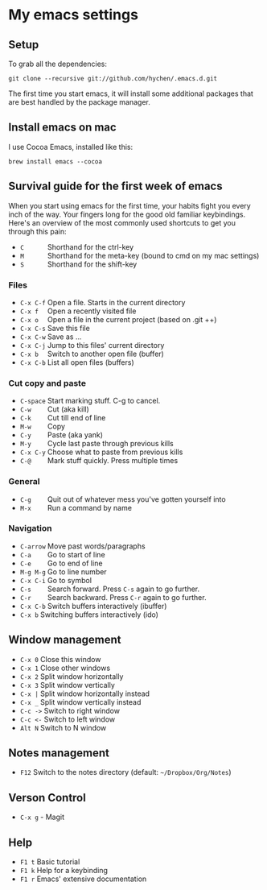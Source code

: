 # My emacs settings

## Setup

To grab all the dependencies:

    git clone --recursive git://github.com/hychen/.emacs.d.git

The first time you start emacs, it will install some additional packages
that are best handled by the package manager.

## Install emacs on mac

I use Cocoa Emacs, installed like this:

    brew install emacs --cocoa

## Survival guide for the first week of emacs

When you start using emacs for the first time, your habits fight you every inch
of the way. Your fingers long for the good old familiar keybindings. Here's an
overview of the most commonly used shortcuts to get you through this pain:

* `C      ` Shorthand for the ctrl-key
* `M      ` Shorthand for the meta-key (bound to cmd on my mac settings)
* `S      ` Shorthand for the shift-key

### Files

* `C-x C-f` Open a file. Starts in the current directory
* `C-x f  ` Open a recently visited file
* `C-x o  ` Open a file in the current project (based on .git ++)
* `C-x C-s` Save this file
* `C-x C-w` Save as ...
* `C-x C-j` Jump to this files' current directory
* `C-x b  ` Switch to another open file (buffer)
* `C-x C-b` List all open files (buffers)

### Cut copy and paste

* `C-space` Start marking stuff. C-g to cancel.
* `C-w    ` Cut (aka kill)
* `C-k    ` Cut till end of line
* `M-w    ` Copy
* `C-y    ` Paste (aka yank)
* `M-y    ` Cycle last paste through previous kills
* `C-x C-y` Choose what to paste from previous kills
* `C-@    ` Mark stuff quickly. Press multiple times

### General

* `C-g    ` Quit out of whatever mess you've gotten yourself into
* `M-x    ` Run a command by name

### Navigation

* `C-arrow` Move past words/paragraphs
* `C-a    ` Go to start of line
* `C-e    ` Go to end of line
* `M-g M-g` Go to line number
* `C-x C-i` Go to symbol
* `C-s    ` Search forward. Press `C-s` again to go further.
* `C-r    ` Search backward. Press `C-r` again to go further.
* `C-x C-b` Switch buffers interactively (ibuffer)
* `C-x b`   Switching buffers interactively (ido)

## Window management

- `C-x 0`  Close this window
- `C-x 1`  Close other windows
- `C-x 2`  Split window horizontally
- `C-x 3`  Split window vertically
- `C-x |`  Split window horizontally instead
- `C-x _`  Split window vertically instead
- `C-c ->` Switch to right window
- `C-c <-` Switch to left window
- `Alt N`  Switch to N window

## Notes management
- `F12` Switch to the notes directory (default: `~/Dropbox/Org/Notes`)

## Verson Control
- `C-x g` - Magit

## Help

- `F1 t` Basic tutorial
- `F1 k` Help for a keybinding
- `F1 r` Emacs' extensive documentation

